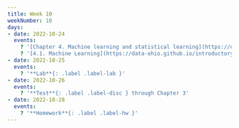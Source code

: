 ```yaml
---
title: Week 10
weekNumber: 10
days:
- date: 2022-10-24
  events:
    ? '[Chapter 4. Machine learning and statistical learning](https://data-ohio.github.io/introductory-data-science/4/4_learning.html)'
    ? '[4.1. Machine Learning](https://data-ohio.github.io/introductory-data-science/4/1/4_1_machine.html)'
- date: 2022-10-25
  events:
    ? '**Lab**{: .label .label-lab }'
- date: 2022-10-26
  events:
    ? '**Test**{: .label .label-disc } through Chapter 3'
- date: 2022-10-28
  events:
    ? '**Homework**{: .label .label-hw }'
---
```

